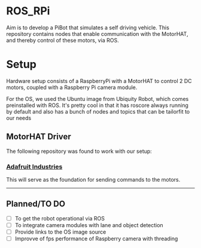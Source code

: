 # ROS_RPi
Aim is to develop a PiBot that simulates a self driving vehicle. This repository contains nodes that enable communication with the MotorHAT, and thereby control of these motors, via ROS.

# Setup
Hardware setup consists of a RaspberryPi with a MotorHAT to control 2 DC motors, coupled with a Raspberry Pi camera module. 

For the OS, we used the Ubuntu image from Ubiquity Robot, which comes preinstalled with ROS. It's pretty cool in that it has roscore always running by default and also has a bunch of nodes and topics that can be tailorfit to our needs


## MotorHAT Driver
The following repository was found to work with our setup: 

### [Adafruit Industries](https://github.com/adafruit/Adafruit-Motor-HAT-Python-Library)
This will serve as the foundation for sending commands to the motors.

---
## Planned/TO DO
- [ ] To get the robot operational via ROS
- [ ] To integrate camera modules with lane and object detection
- [ ] Provide links to the OS image source
- [ ] Improvve of fps performance of Raspberry camera with threading
